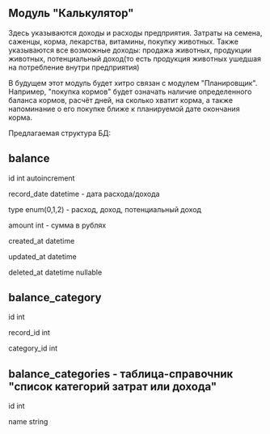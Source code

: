 ## Модуль "Калькулятор"

Здесь указываются доходы и расходы предприятия. 
Затраты на семена, саженцы, корма, лекарства, витамины, покупку животных. 
Также указываются все возможные доходы: продажа животных, продукции животных, потенциальный доход(то есть продукция животных ушедшая на потребление внутри предприятия) 

В будущем этот модуль будет хитро связан с модулем "Планировщик". Например, "покупка кормов" будет означать наличие определенного баланса кормов, расчёт дней, на сколько хватит корма, а также напоминание о его покупке ближе к планируемой дате окончания корма.

Предлагаемая структура БД:

balance
-------
id int autoincrement

record_date datetime - дата расхода/дохода

type enum(0,1,2) - расход, доход, потенциальный доход

amount int - сумма в рублях

created_at datetime

updated_at datetime

deleted_at datetime nullable

balance_category
-------------
id int

record_id int

category_id int

balance_categories  - таблица-справочник "список категорий затрат или дохода"
-------
id int

name string